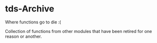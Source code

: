 # tds-Archive
Where functions go to die :(

Collection of functions from other modules that have been retired for one reason or another.

